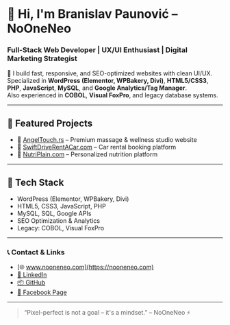 # 👋 Hi, I'm Branislav Paunović – NoOneNeo  
### Full-Stack Web Developer | UX/UI Enthusiast | Digital Marketing Strategist

🎯 I build fast, responsive, and SEO-optimized websites with clean UI/UX.  
Specialized in **WordPress (Elementor, WPBakery, Divi)**, **HTML5/CSS3**, **PHP**, **JavaScript**, **MySQL**, and **Google Analytics/Tag Manager**.  
Also experienced in **COBOL**, **Visual FoxPro**, and legacy database systems.

---

## 🚀 Featured Projects

- 🔗 [AngelTouch.rs](https://angeltouch.rs) – Premium massage & wellness studio website  
- 🔗 [SwiftDriveRentACar.com](https://swiftdriverentacar.com) – Car rental booking platform  
- 🔗 [NutriPlain.com](https://nutriplain.com) – Personalized nutrition platform

---

## 🧰 Tech Stack

- WordPress (Elementor, WPBakery, Divi)
- HTML5, CSS3, JavaScript, PHP
- MySQL, SQL, Google APIs
- SEO Optimization & Analytics
- Legacy: COBOL, Visual FoxPro

---

### 📞 Contact & Links

- [🌐 www.nooneneo.com](https://nooneneo.com)
- [📧 LinkedIn](https://www.linkedin.com/in/bane-paunovic-5ab79b302)
- [📦 GitHub](https://github.com/branislavpaunovic)
- [📘 Facebook Page](https://www.facebook.com/Nooneneo.vision)

---

> “Pixel-perfect is not a goal – it's a mindset.” – NoOneNeo ⚡
